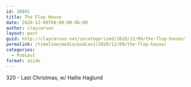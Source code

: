 ```yaml
---
id: 20881
title: The Flop House
date: 2020-12-09T00:00:00-06:00
author: claycarson
layout: post
guid: http://claycarson.net/uncategorized/2020/12/09/the-flop-house/
permalink: /timeline/media/podcast/2020/12/09/the-flop-house/
categories:
  - Podcast
format: aside
---
```

<div class="media-details">320 - Last Christmas, w/ Hallie Haglund</div>

<div class="media-creator"></div>

<div class="media-rating"></div>